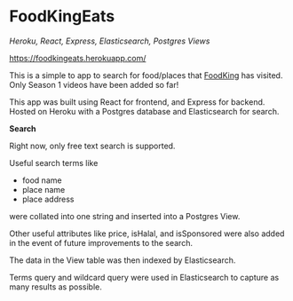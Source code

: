 # FoodKingEats

_Heroku, React, Express, Elasticsearch, Postgres Views_

https://foodkingeats.herokuapp.com/

This is a simple to app to search for food/places that [FoodKing](https://www.youtube.com/watch?v=RAa6HqXkxRM&list=PLI87wHY3Cs-xyZshSqT9UaGkK37-tvdEp) has visited. Only Season 1 videos have been added so far!

This app was built using React for frontend, and Express for backend.
Hosted on Heroku with a Postgres database and Elasticsearch for search.

**Search**

Right now, only free text search is supported.

Useful search terms like

- food name
- place name
- place address  

were collated into one string and inserted into a Postgres View.

Other useful attributes like price, isHalal, and isSponsored were also added in the event of future improvements to the search.

The data in the View table was then indexed by Elasticsearch.  

Terms query and wildcard query were used in Elasticsearch to capture as many results as possible. 
